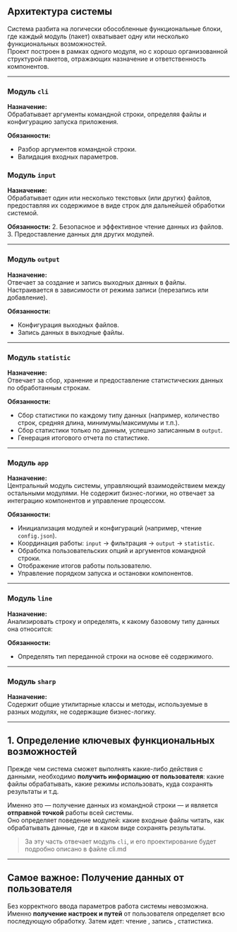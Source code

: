 ##  Архитектура системы

Система разбита на логически обособленные функциональные блоки, где каждый модуль (пакет) охватывает одну или несколько функциональных возможностей.  
Проект построен в рамках одного модуля, но с хорошо организованной структурой пакетов, отражающих назначение и ответственность компонентов.

---

### Модуль `cli`

**Назначение:**  
Обрабатывает аргументы командной строки, определяя файлы и конфигурацию запуска приложения.

**Обязанности:**
- Разбор аргументов командной строки.
- Валидация входных параметров.

###  Модуль `input`

**Назначение:**  
Обрабатывает один или несколько текстовых (или других) файлов, предоставляя их содержимое в виде строк для дальнейшей обработки системой.

**Обязанности:**
2. Безопасное и эффективное чтение данных из файлов.
3. Предоставление данных для других модулей.

---

###  Модуль `output`

**Назначение:**  
Отвечает за создание и запись выходных данных в файлы. Настраивается в зависимости от режима записи (перезапись или добавление).

**Обязанности:**
- Конфигурация выходных файлов.
- Запись данных в выходные файлы.

---

###  Модуль `statistic`

**Назначение:**  
Отвечает за сбор, хранение и предоставление статистических данных по обработанным строкам.

**Обязанности:**
- Сбор статистики по каждому типу данных (например, количество строк, средняя длина, минимумы/максимумы и т.п.).
- Сбор статистики только по данным, успешно записанным в `output`.
- Генерация итогового отчета по статистике.

---

###  Модуль `app`

**Назначение:**  
Центральный модуль системы, управляющий взаимодействием между остальными модулями. Не содержит бизнес-логики, но отвечает за интеграцию компонентов и управление процессом.

**Обязанности:**
- Инициализация модулей и конфигураций (например, чтение `config.json`).
- Координация работы: `input` → фильтрация → `output` → `statistic`.
- Обработка пользовательских опций и аргументов командной строки.
- Отображение итогов работы пользователю.
- Управление порядком запуска и остановки компонентов.

---

###  Модуль `line`

**Назначение:**  
Анализировать строку и определять, к какому базовому типу данных она относится:

**Обязанности:**
- Определять тип переданной строки на основе её содержимого.


---

###  Модуль `sharp`

**Назначение:**  
Содержит общие утилитарные классы и методы, используемые в разных модулях, не содержащие бизнес-логику.

---



## 1. Определение ключевых функциональных возможностей

Прежде чем система сможет выполнять какие-либо действия с данными, необходимо **получить информацию от пользователя**: какие файлы обрабатывать, какие режимы использовать, куда сохранять результаты и т.д.

Именно это — получение данных из командной строки — и является **отправной точкой** работы всей системы.  
Оно определяет поведение модулей: какие входные файлы читать, как обрабатывать данные, где и в каком виде сохранять результаты.

> За эту часть отвечает модуль `cli`, и его проектирование будет подробно описано в файле cli.md

---

## Самое важное: Получение данных от пользователя

Без корректного ввода параметров работа системы невозможна.  
Именно **получение настроек и путей** от пользователя определяет всю последующую обработку.
Затем идет: чтение , запись , статистика.
